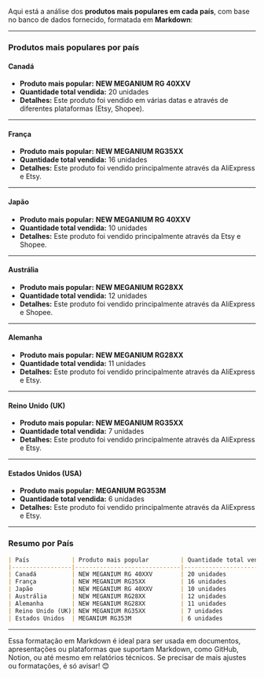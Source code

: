 Aqui está a análise dos **produtos mais populares em cada país**, com base no banco de dados fornecido, formatada em **Markdown**:

---

### **Produtos mais populares por país**

#### **Canadá**

-  **Produto mais popular:** **NEW MEGANIUM RG 40XXV**  
-  **Quantidade total vendida:** 20 unidades  
-  **Detalhes:** Este produto foi vendido em várias datas e através de diferentes plataformas (Etsy, Shopee).

---

#### **França**

-  **Produto mais popular:** **NEW MEGANIUM RG35XX**  
-  **Quantidade total vendida:** 16 unidades  
-  **Detalhes:** Este produto foi vendido principalmente através da AliExpress e Etsy.

---

#### **Japão**

-  **Produto mais popular:** **NEW MEGANIUM RG 40XXV**  
-  **Quantidade total vendida:** 10 unidades  
-  **Detalhes:** Este produto foi vendido principalmente através da Etsy e Shopee.

---

#### **Austrália**

 - **Produto mais popular:** **NEW MEGANIUM RG28XX**  
 - **Quantidade total vendida:** 12 unidades  
 - **Detalhes:** Este produto foi vendido principalmente através da AliExpress e Shopee.


---

#### **Alemanha**

-  **Produto mais popular:** **NEW MEGANIUM RG28XX**  
-  **Quantidade total vendida:** 11 unidades  
-  **Detalhes:** Este produto foi vendido principalmente através da AliExpress e Etsy.

---

#### **Reino Unido (UK)**

- **Produto mais popular:** **NEW MEGANIUM RG35XX**  
- **Quantidade total vendida:** 7 unidades  
- **Detalhes:** Este produto foi vendido principalmente através da AliExpress e Etsy.

---

#### **Estados Unidos (USA)**

- **Produto mais popular:** **MEGANIUM RG353M**  
- **Quantidade total vendida:** 6 unidades  
- **Detalhes:** Este produto foi vendido principalmente através da AliExpress e Etsy.


---

### **Resumo por País**
```markdown
| País            | Produto mais popular         | Quantidade total vendida |
|-----------------|------------------------------|--------------------------|
| Canadá          | NEW MEGANIUM RG 40XXV        | 20 unidades              |
| França          | NEW MEGANIUM RG35XX          | 16 unidades              |
| Japão           | NEW MEGANIUM RG 40XXV        | 10 unidades              |
| Austrália       | NEW MEGANIUM RG28XX          | 12 unidades              |
| Alemanha        | NEW MEGANIUM RG28XX          | 11 unidades              |
| Reino Unido (UK)| NEW MEGANIUM RG35XX          | 7 unidades               |
| Estados Unidos  | MEGANIUM RG353M              | 6 unidades               |
```

---

Essa formatação em Markdown é ideal para ser usada em documentos, apresentações ou plataformas que suportam Markdown, como GitHub, Notion, ou até mesmo em relatórios técnicos. Se precisar de mais ajustes ou formatações, é só avisar! 😊